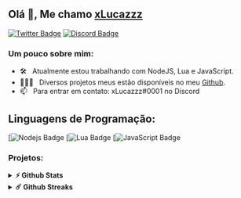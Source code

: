 ## Olá 👋, Me chamo [xLucazzz](https://github.com/xLucazzz-projects/)

[![Twitter Badge](https://img.shields.io/badge/Twitter-1DA1F2?style=flat-square&logo=twitter&logoColor=white)](https://twitter.com/xLucazzzOficial)
[![Discord Badge](https://img.shields.io/badge/-Discord-0088cc?style=flat-square&logo=Discord&logoColor=white)](https://discord.gg/stAeSXyWyW)



### Um pouco sobre mim:

- 🛠 &nbsp; Atualmente estou trabalhando com NodeJS, Lua e JavaScript.
- 👨🏻‍💻 &nbsp; Diversos projetos meus estão disponíveis no meu [Github](https://github.com/xLucazzz-projects).
- 📫 &nbsp; Para entrar em contato: xLucazzz#0001 no Discord

## Linguagens de Programação:

[![Nodejs Badge](https://img.shields.io/badge/Node.js-43853D?style=for-the-badge&logo=node.js&logoColor=white)
[![Lua Badge](https://img.shields.io/badge/Lua-2C2D72?style=for-the-badge&logo=lua&logoColor=white)
[![JavaScript Badge](https://img.shields.io/badge/JavaScript-F7DF1E?style=for-the-badge&logo=javascript&logoColor=black)


### Projetos:

<details> 
  <summary><b>⚡ Github Stats</b></summary>

<img height="180em" src="https://github-readme-stats.vercel.app/api?username=xLucazzz-projects&show_icons=true&hide_border=true&&count_private=true&include_all_commits=true" />
<img height="180em" src="https://github-readme-stats.vercel.app/api/top-langs/?username=xLucazzz-projects&exclude_repo=KNN-Image-Classification&show_icons=true&hide_border=true&layout=compact&langs_count=8"/>
</details>

<details> 
  <summary><b>☄️ Github Streaks</b></summary>

<img height="180em" src="https://github-readme-streak-stats.herokuapp.com/?user=Tevichu&hide_border=true" />
</details>



